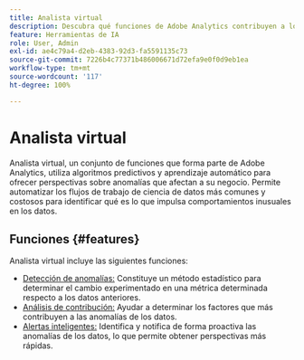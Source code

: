 ```yaml
---
title: Analista virtual
description: Descubra qué funciones de Adobe Analytics contribuyen a los analistas virtuales.
feature: Herramientas de IA
role: User, Admin
exl-id: ae4c79a4-d2eb-4383-92d3-fa5591135c73
source-git-commit: 7226b4c77371b486006671d72efa9e0f0d9eb1ea
workflow-type: tm+mt
source-wordcount: '117'
ht-degree: 100%

---
```


# Analista virtual

Analista virtual, un conjunto de funciones que forma parte de Adobe Analytics, utiliza algoritmos predictivos y aprendizaje automático para ofrecer perspectivas sobre anomalías que afectan a su negocio. Permite automatizar los flujos de trabajo de ciencia de datos más comunes y costosos para identificar qué es lo que impulsa comportamientos inusuales en los datos.

## Funciones {#features}

Analista virtual incluye las siguientes funciones:

* [Detección de anomalías:](c-anomaly-detection/anomaly-detection.md) Constituye un método estadístico para determinar el cambio experimentado en una métrica determinada respecto a los datos anteriores.
* [ Análisis de contribución:](contribution-analysis/run-contribution-analysis.md) Ayudar a determinar los factores que más contribuyen a las anomalías de los datos.
* [Alertas inteligentes:](../c-intelligent-alerts/intellligent-alerts.md) Identifica y notifica de forma proactiva las anomalías de los datos, lo que permite obtener perspectivas más rápidas.

